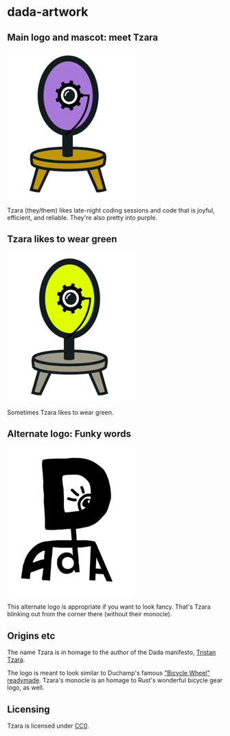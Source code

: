 # dada-artwork

## Main logo and mascot: meet Tzara

<a href="https://raw.githubusercontent.com/dada-lang/dada-artwork/main/dada.svg"><img src="dada.svg" width="300" alt="Tzara"></img></a>

Tzara (they/them) likes late-night coding sessions and code that is joyful, efficient, and reliable. They're also pretty into purple.

## Tzara likes to wear green

<a href="https://raw.githubusercontent.com/dada-lang/dada-artwork/main/dada-acid-green.svg"><img src="dada-acid-green.svg" width="300" alt="Tzara in 'acid green'"></img></a>

Sometimes Tzara likes to wear green.

## Alternate logo: Funky words

<a href="https://raw.githubusercontent.com/dada-lang/dada-artwork/main/dada-acid-green.svg"><img src="dada-letters.svg" width="300" alt="Word-based logo"></img></a>

This alternate logo is appropriate if you want to look fancy. That's Tzara blinking out from the corner there (without their monocle).

## Origins etc

The name Tzara is in homage to the author of the Dada manifesto, [Tristan Tzara](https://en.wikipedia.org/wiki/Tristan_Tzara).

The logo is meant to look similar to Duchamp's famous ["Bicycle Wheel" readymade](https://en.wikipedia.org/wiki/Bicycle_Wheel). Tzara's monocle is an homage to Rust's wonderful bicycle gear logo, as well.

## Licensing

Tzara is licensed under [CC0](https://github.com/dada-lang/dada-artwork/blob/main/LICENSE).

